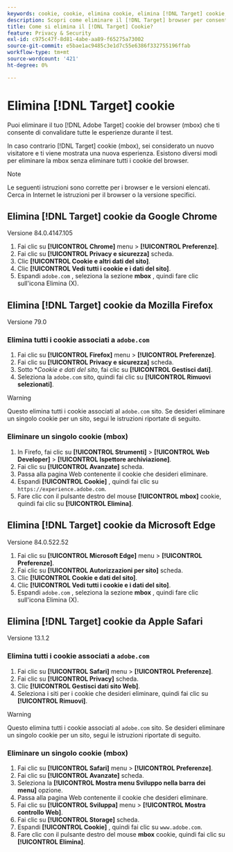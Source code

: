 ```yaml
---
keywords: cookie, cookie, elimina cookie, elimina [!DNL Target] cookie, google chrome, chrome, mozilla firefox, firefox, microsoft edge, safari, cookie1
description: Scopri come eliminare il [!DNL Target] browser per consentirti di convalidare le tue esperienze.
title: Come si elimina il [!DNL Target] Cookie?
feature: Privacy & Security
exl-id: c975c47f-8d81-4abe-aa89-f65275a73002
source-git-commit: e5bae1ac9485c3e1d7c55e6386f332755196ffab
workflow-type: tm+mt
source-wordcount: '421'
ht-degree: 0%

---
```


# Elimina [!DNL Target] cookie

Puoi eliminare il tuo [!DNL Adobe Target] cookie del browser (mbox) che ti consente di convalidare tutte le esperienze durante il test.

In caso contrario [!DNL Target] cookie (mbox), sei considerato un nuovo visitatore e ti viene mostrata una nuova esperienza. Esistono diversi modi per eliminare la mbox senza eliminare tutti i cookie del browser.

>[!NOTE]
>
>Le seguenti istruzioni sono corrette per i browser e le versioni elencati. Cerca in Internet le istruzioni per il browser o la versione specifici.

## Elimina [!DNL Target] cookie da Google Chrome

Versione 84.0.4147.105

1. Fai clic su **[!UICONTROL Chrome]** menu > **[!UICONTROL Preferenze]**.
1. Fai clic su **[!UICONTROL Privacy e sicurezza]** scheda.
1. Clic **[!UICONTROL Cookie e altri dati del sito]**.
1. Clic **[!UICONTROL Vedi tutti i cookie e i dati del sito]**.
1. Espandi `adobe.com` , seleziona la sezione **mbox** , quindi fare clic sull&#39;icona Elimina (X).

## Elimina [!DNL Target] cookie da Mozilla Firefox

Versione 79.0

### Elimina tutti i cookie associati a `adobe.com`

1. Fai clic su **[!UICONTROL Firefox]** menu > **[!UICONTROL Preferenze]**.
1. Fai clic su **[!UICONTROL Privacy e sicurezza]** scheda.
1. Sotto **Cookie e dati del sito*, fai clic su **[!UICONTROL Gestisci dati]**.
1. Seleziona la `adobe.com` sito, quindi fai clic su **[!UICONTROL Rimuovi selezionati]**.

>[!WARNING]
>
>Questo elimina tutti i cookie associati al `adobe.com` sito. Se desideri eliminare un singolo cookie per un sito, segui le istruzioni riportate di seguito.

### Eliminare un singolo cookie (mbox)

1. In Firefo, fai clic su **[!UICONTROL Strumenti]** > **[!UICONTROL Web Developer]** > **[!UICONTROL Ispettore archiviazione]**.
1. Fai clic su **[!UICONTROL Avanzate]** scheda.
1. Passa alla pagina Web contenente il cookie che desideri eliminare.
1. Espandi **[!UICONTROL Cookie]** , quindi fai clic su `https://experience.adobe.com`.
1. Fare clic con il pulsante destro del mouse **[!UICONTROL mbox]** cookie, quindi fai clic su **[!UICONTROL Elimina]**.

## Elimina [!DNL Target] cookie da Microsoft Edge

Versione 84.0.522.52

1. Fai clic su **[!UICONTROL Microsoft Edge]** menu > **[!UICONTROL Preferenze]**.
1. Fai clic su **[!UICONTROL Autorizzazioni per sito]** scheda.
1. Clic **[!UICONTROL Cookie e dati del sito]**.
1. Clic **[!UICONTROL Vedi tutti i cookie e i dati del sito]**.
1. Espandi `adobe.com` , seleziona la sezione **mbox** , quindi fare clic sull&#39;icona Elimina (X).

## Elimina [!DNL Target] cookie da Apple Safari

Versione 13.1.2

### Elimina tutti i cookie associati a `adobe.com`

1. Fai clic su **[!UICONTROL Safari]** menu > **[!UICONTROL Preferenze]**.
1. Fai clic su **[!UICONTROL Privacy]** scheda.
1. Clic **[!UICONTROL Gestisci dati sito Web]**.
1. Seleziona i siti per i cookie che desideri eliminare, quindi fai clic su **[!UICONTROL Rimuovi]**.

>[!WARNING]
>
>Questo elimina tutti i cookie associati al `adobe.com` sito. Se desideri eliminare un singolo cookie per un sito, segui le istruzioni riportate di seguito.

### Eliminare un singolo cookie (mbox)

1. Fai clic su **[!UICONTROL Safari]** menu > **[!UICONTROL Preferenze]**.
1. Fai clic su **[!UICONTROL Avanzate]** scheda.
1. Seleziona la **[!UICONTROL Mostra menu Sviluppo nella barra dei menu]** opzione.
1. Passa alla pagina Web contenente il cookie che desideri eliminare.
1. Fai clic su **[!UICONTROL Sviluppa]** menu > **[!UICONTROL Mostra controllo Web]**.
1. Fai clic su **[!UICONTROL Storage]** scheda.
1. Espandi **[!UICONTROL Cookie]** , quindi fai clic su `www.adobe.com`.
1. Fare clic con il pulsante destro del mouse **mbox** cookie, quindi fai clic su **[!UICONTROL Elimina]**.
